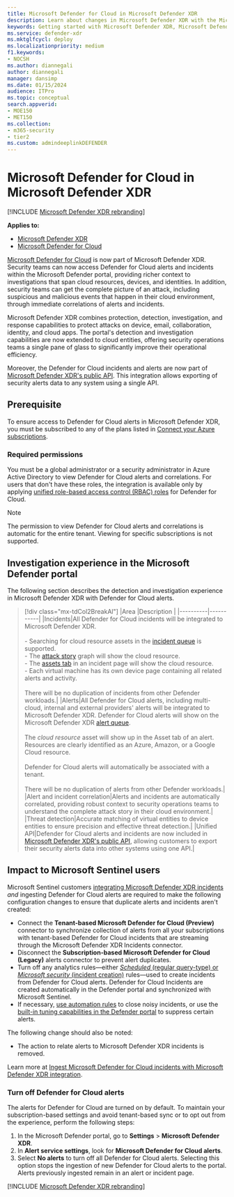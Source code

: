 ```yaml
---
title: Microsoft Defender for Cloud in Microsoft Defender XDR
description: Learn about changes in Microsoft Defender XDR with the Microsoft Defender for Cloud integration.
keywords: Getting started with Microsoft Defender XDR, Microsoft Defender for Cloud
ms.service: defender-xdr
ms.mktglfcycl: deploy
ms.localizationpriority: medium
f1.keywords:
- NOCSH
ms.author: diannegali
author: diannegali
manager: dansimp
ms.date: 01/15/2024
audience: ITPro
ms.topic: conceptual
search.appverid: 
- MOE150
- MET150
ms.collection: 
- m365-security 
- tier2
ms.custom: admindeeplinkDEFENDER
---
```


# Microsoft Defender for Cloud in Microsoft Defender XDR

[!INCLUDE [Microsoft Defender XDR rebranding](../includes/microsoft-defender.md)]

**Applies to:**

- [Microsoft Defender XDR](microsoft-365-defender.md)
- [Microsoft Defender for Cloud](/defender-for-cloud/)

[Microsoft Defender for Cloud](/azure/defender-for-cloud/defender-for-cloud-introduction) is now part of Microsoft Defender XDR. Security teams can now access Defender for Cloud alerts and incidents within the Microsoft Defender portal, providing richer context to investigations that span cloud resources, devices, and identities. In addition, security teams can get the complete picture of an attack, including suspicious and malicious events that happen in their cloud environment, through immediate correlations of alerts and incidents.

Microsoft Defender XDR combines protection, detection, investigation, and response capabilities to protect attacks on device, email, collaboration, identity, and cloud apps. The portal's detection and investigation capabilities are now extended to cloud entities, offering security operations teams a single pane of glass to significantly improve their operational efficiency.

Moreover, the Defender for Cloud incidents and alerts are now part of [Microsoft Defender XDR's public API](api-overview.md). This integration allows exporting of security alerts data to any system using a single API.

## Prerequisite

To ensure access to Defender for Cloud alerts in Microsoft Defender XDR, you must be subscribed to any of the plans listed in [Connect your Azure subscriptions](/defender-for-cloud/connect-azure-subscription/).

### Required permissions

You must be a global administrator or a security administrator in Azure Active Directory to view Defender for Cloud alerts and correlations. For users that don't have these roles, the integration is available only by applying [unified role-based access control (RBAC) roles](manage-rbac.md) for Defender for Cloud.

> [!NOTE]
> The permission to view Defender for Cloud alerts and correlations is automatic for the entire tenant. Viewing for specific subscriptions is not supported.

## Investigation experience in the Microsoft Defender portal

The following section describes the detection and investigation experience in Microsoft Defender XDR with Defender for Cloud alerts.

> [!div class="mx-tdCol2BreakAl"]
> |Area   |Description   |
> |----------|-----------|
> |Incidents|All Defender for Cloud incidents will be integrated to Microsoft Defender XDR.</br></br> - Searching for cloud resource assets in the [incident queue](incident-queue.md) is supported.</br> - The [attack story](investigate-incidents.md#attack-story) graph will show the cloud resource.</br> - The [assets tab](investigate-incidents.md#assets) in an incident page will show the cloud resource.</br> - Each virtual machine has its own device page containing all related alerts and activity.</br></br> There will be no duplication of incidents from other Defender workloads.|
> |Alerts|All Defender for Cloud alerts, including multi-cloud, internal and external providers' alerts will be integrated to Microsoft Defender XDR. Defender for Cloud alerts will show on the Microsoft Defender XDR [alert queue](/defender-endpoint/alerts-queue-endpoint-detection-response/).</br></br> The *cloud resource* asset will show up in the Asset tab of an alert. Resources are clearly identified as an Azure, Amazon, or a Google Cloud resource.</br></br>Defender for Cloud alerts will automatically be associated with a tenant.</br></br>There will be no duplication of alerts from other Defender workloads.|
> |Alert and incident correlation|Alerts and incidents are automatically correlated, providing robust context to security operations teams to understand the complete attack story in their cloud environment.|
> |Threat detection|Accurate matching of virtual entities to device entities to ensure precision and effective threat detection.|
> |Unified API|Defender for Cloud alerts and incidents are now included in [Microsoft Defender XDR's public API](api-overview.md), allowing customers to export their security alerts data into other systems using one API.|

## Impact to Microsoft Sentinel users

Microsoft Sentinel customers [integrating Microsoft Defender XDR incidents](/azure/sentinel/microsoft-365-defender-sentinel-integration) *and* ingesting Defender for Cloud alerts are required to make the following configuration changes to ensure that duplicate alerts and incidents aren't created:

- Connect the **Tenant-based Microsoft Defender for Cloud (Preview)** connector to synchronize collection of alerts from all your subscriptions with tenant-based Defender for Cloud incidents that are streaming through the Microsoft Defender XDR Incidents connector.
- Disconnect the **Subscription-based Microsoft Defender for Cloud (Legacy)** alerts connector to prevent alert duplicates.
- Turn off any analytics rules&mdash;either [*Scheduled* (regular query-type) or *Microsoft security* (incident creation)](/azure/sentinel/detect-threats-built-in) rules&mdash;used to create incidents from Defender for Cloud alerts. Defender for Cloud Incidents are created automatically in the Defender portal and synchronized with Microsoft Sentinel.
- If necessary, [use automation rules](/azure/sentinel/create-manage-use-automation-rules) to close noisy incidents, or use the [built-in tuning capabilities in the Defender portal](investigate-alerts.md#tune-an-alert) to suppress certain alerts.

The following change should also be noted:

- The action to relate alerts to Microsoft Defender XDR incidents is removed.

Learn more at [Ingest Microsoft Defender for Cloud incidents with Microsoft Defender XDR integration](/azure/sentinel/ingest-defender-for-cloud-incidents).

### Turn off Defender for Cloud alerts

The alerts for Defender for Cloud are turned on by default. To maintain your subscription-based settings and avoid tenant-based sync or to opt out from the experience, perform the following steps:

1. In the Microsoft Defender portal, go to **Settings** > **Microsoft Defender XDR**.
2. In **Alert service settings**, look for **Microsoft Defender for Cloud alerts**.
3. Select **No alerts** to turn off all Defender for Cloud alerts. Selecting this option stops the ingestion of new Defender for Cloud alerts to the portal. Alerts previously ingested remain in an alert or incident page.

[!INCLUDE [Microsoft Defender XDR rebranding](../../includes/defender-m3d-techcommunity.md)]

